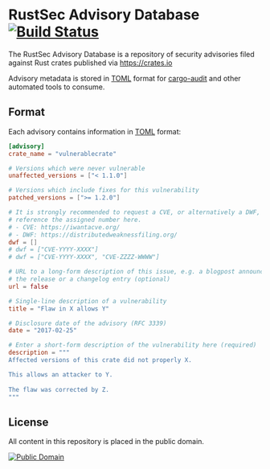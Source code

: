 # RustSec Advisory Database [![Build Status][build-image]][build-link]

[build-image]: https://travis-ci.org/RustSec/advisory-db.svg?branch=master
[build-link]: https://travis-ci.org/RustSec/advisory-db

The RustSec Advisory Database is a repository of security advisories filed
against Rust crates published via https://crates.io

Advisory metadata is stored in [TOML] format for [cargo-audit] and other
automated tools to consume.

## Format

Each advisory contains information in [TOML] format:

```toml
[advisory]
crate_name = "vulnerablecrate"

# Versions which were never vulnerable
unaffected_versions = ["< 1.1.0"]

# Versions which include fixes for this vulnerability
patched_versions = [">= 1.2.0"]

# It is strongly recommended to request a CVE, or alternatively a DWF, and
# reference the assigned number here.
# - CVE: https://iwantacve.org/
# - DWF: https://distributedweaknessfiling.org/
dwf = []
# dwf = ["CVE-YYYY-XXXX"]
# dwf = ["CVE-YYYY-XXXX", "CVE-ZZZZ-WWWW"]

# URL to a long-form description of this issue, e.g. a blogpost announcing
# the release or a changelog entry (optional)
url = false

# Single-line description of a vulnerability
title = "Flaw in X allows Y"

# Disclosure date of the advisory (RFC 3339)
date = "2017-02-25"

# Enter a short-form description of the vulnerability here (required)
description = """
Affected versions of this crate did not properly X.

This allows an attacker to Y.
 
The flaw was corrected by Z.
"""
```

[TOML]: https://github.com/toml-lang/toml
[cargo-audit]: https://github.com/rustsec/cargo-audit

## License

All content in this repository is placed in the public domain.

[![Public Domain](http://i.creativecommons.org/p/zero/1.0/88x31.png)](https://github.com/RustSec/advisory-db/blob/master/LICENSE.txt)
